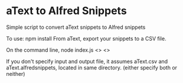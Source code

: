 # aText to Alfred Snippets
Simple script to convert aText snippets to Alfred snippets

To use:
npm install
From aText, export your snippets to a CSV file.

On the command line,
node index.js <<path to atext csv>> <<output file for Alfred snippets>>

If you don't specify input and output file, it assumes aText.csv and aText.alfredsnippets, located in same directory. (either specify both or neither)
